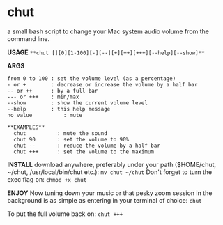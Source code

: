 # chut
a small bash script to change your Mac system audio volume from the command line.

**USAGE** 
```**chut [][0][1-100][-][--][+][++][+++][--help][--show]**```

**ARGS** 
```
from 0 to 100 : set the volume level (as a percentage)
- or +        : decrease or increase the volume by a half bar
-- or ++      : by a full bar
--- or +++    : min/max
--show        : show the current volume level
--help        : this help message
no value 		  : mute
```

```  
**EXAMPLES**
  chut          : mute the sound
  chut 90       : set the volume to 90%
  chut --       : reduce the volume by a half bar
  chut +++      : set the volume to the maximum
```

**INSTALL**
download anywhere, preferably under your path ($HOME/chut, ~/chut, /usr/local/bin/chut etc.):
```mv chut ~/chut```
Don't forget to turn the exec flag on:
```chmod +x chut```

**ENJOY**
Now tuning down your music or that pesky zoom session in the background is as simple as entering in your terminal of choice: `chut`

To put the full volume back on: `chut +++`

